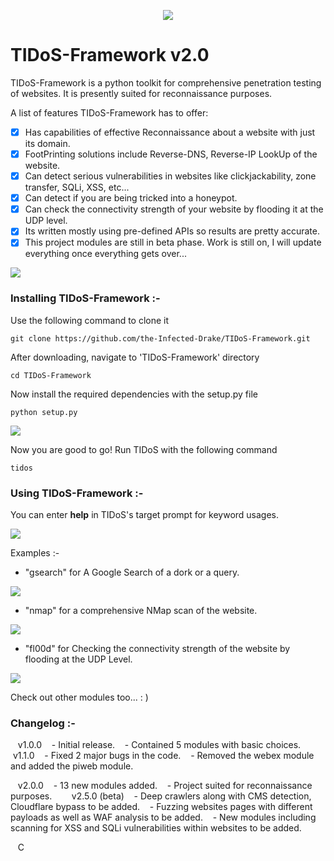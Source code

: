 <p align="middle"><img src='https://i.imgur.com/jqIT7UB.png' /></p>                    

# TIDoS-Framework v2.0

TIDoS-Framework is a python toolkit for comprehensive penetration testing of websites. It is presently suited for reconnaissance purposes.

A list of features TIDoS-Framework has to offer:

- [x] Has capabilities of effective Reconnaissance about a website with just its domain.
- [x] FootPrinting solutions include Reverse-DNS, Reverse-IP LookUp of the website.
- [x] Can detect serious vulnerabilities in websites like clickjackability, zone transfer, SQLi, XSS, etc...
- [x] Can detect if you are being tricked into a honeypot.
- [x] Can check the connectivity strength of your website by flooding it at the UDP level.
- [x] Its written mostly using pre-defined APIs so results are pretty accurate.
- [x] This project modules are still in beta phase. Work is still on, I will update everything once everything gets over...

<img src='https://i.imgur.com/uWWCfw2.png' />

### Installing TIDoS-Framework :-
Use the following command to clone it
```
git clone https://github.com/the-Infected-Drake/TIDoS-Framework.git
```
After downloading, navigate to 'TIDoS-Framework' directory 
```
cd TIDoS-Framework
```
Now install the required dependencies with the setup.py file
```
python setup.py
```
<img src='https://i.imgur.com/wOrYfVc.png' />

Now you are good to go! Run TIDoS with the following command
```
tidos
```
### Using TIDoS-Framework :-
You can enter <b>help</b> in TIDoS's target prompt for keyword usages.

<img src='https://i.imgur.com/zQ4s41r.jpg' />

Examples :-
- "gsearch" for A Google Search of a dork or a query.

<img src='https://i.imgur.com/lNGMsTW.jpg?' />

- "nmap" for a comprehensive NMap scan of the website.

<img src='https://i.imgur.com/LToVDCK.jpg' />

- "fl00d" for Checking the connectivity strength of the website by flooding at the UDP Level.

<img src='https://i.imgur.com/5K4T6qs.jpg' />

Check out other modules too... : )

### Changelog :-

    v1.0.0
    - Initial release.
    - Contained 5 modules with basic choices.
    
    v1.1.0
    - Fixed 2 major bugs in the code.
    - Removed the webex module and added the piweb module.
    
    v2.0.0
    - 13 new modules added.
    - Project suited for reconnaissance purposes.
    
    v2.5.0 (beta)
    - Deep crawlers along with CMS detection, Cloudflare bypass to be added.
    - Fuzzing websites pages with different payloads as well as WAF analysis to be added.
    - New modules including scanning for XSS and SQLi vulnerabilities within websites to be added.
    
    

    C

